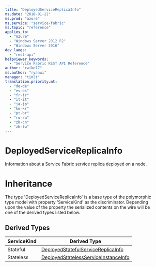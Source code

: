 ```yaml
---
title: "DeployedServiceReplicaInfo"
ms.date: "2018-01-22"
ms.prod: "azure"
ms.service: "service-fabric"
ms.topic: "reference"
applies_to: 
  - "Azure"
  - "Windows Server 2012 R2"
  - "Windows Server 2016"
dev_langs: 
  - "rest-api"
helpviewer_keywords: 
  - "Service Fabric REST API Reference"
author: "rwike77"
ms.author: "ryanwi"
manager: "timlt"
translation.priority.mt: 
  - "de-de"
  - "es-es"
  - "fr-fr"
  - "it-it"
  - "ja-jp"
  - "ko-kr"
  - "pt-br"
  - "ru-ru"
  - "zh-cn"
  - "zh-tw"
---
```

# DeployedServiceReplicaInfo

Information about a Service Fabric service replica deployed on a node.
# Inheritance

The type 'DeployedServiceReplicaInfo' is a base type of the polymorphic type model with property 'ServiceKind' as the discriminator.
Depending upon the value of the property the serialized contents on the wire will be one of the derived types listed below.
## Derived Types

| ServiceKind | Derived Type |
| --- | --- | 
| Stateful | [DeployedStatefulServiceReplicaInfo](sfclient-v61-model-deployedstatefulservicereplicainfo.md) |
| Stateless | [DeployedStatelessServiceInstanceInfo](sfclient-v61-model-deployedstatelessserviceinstanceinfo.md) |

